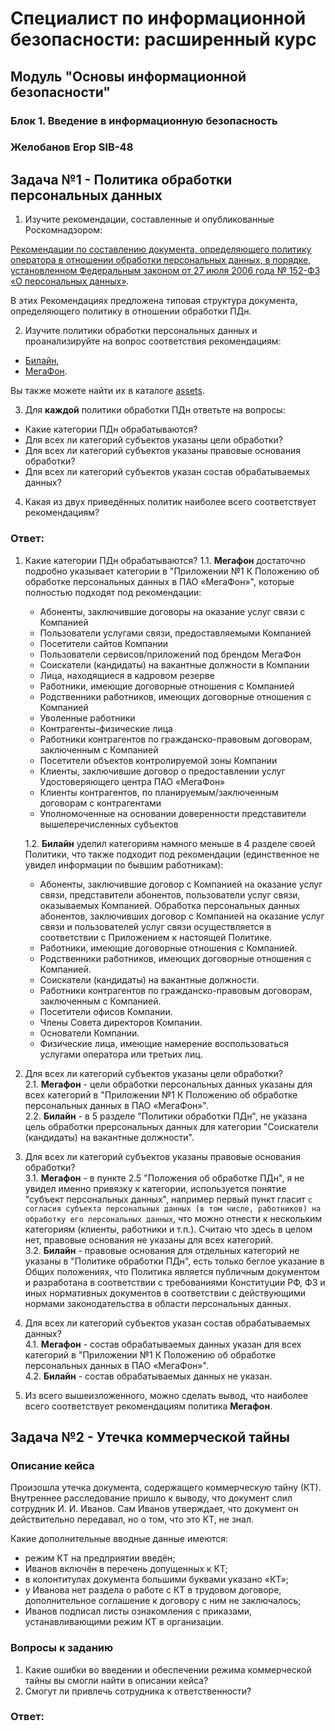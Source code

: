 # Специалист по информационной безопасности: расширенный курс
## Модуль "Основы информационной безопасности"
### Блок 1. Введение в информационную безопасность
### Желобанов Егор SIB-48

## Задача №1 - Политика обработки персональных данных

1. Изучите рекомендации, составленные и опубликованные Роскомнадзором:

 [Рекомендации по составлению документа, определяющего политику оператора в отношении обработки персональных данных, в порядке, установленном Федеральным законом от 27 июля 2006 года № 152-ФЗ «О персональных данных»](assets/Rekomendacii31072017.docx).

 В этих Рекомендациях предложена типовая структура документа, определяющего политику в отношении обработки ПДн. 

2. Изучите политики обработки персональных данных и проанализируйте на вопрос соответствия рекомендациям:

 * [Билайн](assets/beeline.pdf),
 * [МегаФон](assets/megafon.pdf).

  Вы также можете найти их в каталоге [assets](assets).


3. Для **каждой** политики обработки ПДн ответьте на вопросы:

 * Какие категории ПДн обрабатываются?
 * Для всех ли категорий субъектов указаны цели обработки?
 * Для всех ли категорий субъектов указаны правовые основания обработки?
 * Для всех ли категорий субъектов указан состав обрабатываемых данных?

4.  Какая из двух приведённых политик наиболее всего соответствует рекомендациям?

### Ответ:

1. Какие категории ПДн обрабатываются?
   1.1. **Мегафон** достаточно подробно указывает категории в "Приложении №1 К Положению об обработке персональных данных в ПАО «МегаФон»", которые полностью подходят под рекомендации:
   
    * Абоненты, заключившие договоры на оказание услуг связи с Компанией  
    * Пользователи услугами связи, предоставляемыми Компанией  
    *	Посетители сайтов Компании  
    *	Пользователи сервисов/приложений под брендом МегаФон  
    *	Соискатели (кандидаты) на вакантные должности в Компании  
    *	Лица, находящиеся в кадровом резерве  
    *	Работники, имеющие договорные отношения с Компанией  
    *	Родственники работников, имеющих договорные отношения с Компанией  
    *	Уволенные работники  
    *	Контрагенты-физические лица  
    *	Работники контрагентов по гражданско-правовым договорам, заключенным с Компанией  
    *	Посетители объектов контролируемой зоны Компании  
    *	Клиенты, заключившие договор о предоставлении услуг Удостоверяющего центра ПАО «МегаФон»  
    *	Клиенты контрагентов, по планируемым/заключенным договорам с контрагентами  
    *	Уполномоченные на основании доверенности представители вышеперечисленных субъектов  
  
   1.2. **Билайн** уделил категориям намного меньше в 4 разделе своей Политики, что также подходит под рекомендации (единственное не увидел информации по бывшим работникам):
    
    *	Абоненты, заключившие договор с Компанией на оказание услуг связи, представители абонентов, пользователи услуг связи, оказываемых Компанией. Обработка персональных данных абонентов, заключивших договор с Компанией на оказание услуг связи и пользователей услуг связи осуществляется в соответствии с Приложением к настоящей Политике.  
    *	Работники, имеющие договорные отношения с Компанией.  
    *	Родственники работников, имеющих договорные отношения с Компанией.  
    *	Соискатели (кандидаты) на вакантные должности.  
    *	Работники контрагентов по гражданско-правовым договорам, заключенным с Компанией.  
    *	Посетители офисов Компании.  
    *	Члены Совета директоров Компании.  
    *	Основатели Компании.  
    *	Физические лица, имеющие намерение воспользоваться услугами оператора или третьих лиц.  

3. Для всех ли категорий субъектов указаны цели обработки?  
   2.1. **Мегафон** - цели обработки персональных данных указаны для всех категорий в "Приложении №1 К Положению об обработке персональных данных в ПАО «МегаФон»".  
   2.2. **Билайн** - в 5 разделе "Политики обработки ПДн", не указана цель обработки прерсональных данных для категории "Соискатели (кандидаты) на вакантные должности".

4. Для всех ли категорий субъектов указаны правовые основания обработки?  
   3.1. **Мегафон** - в пункте 2.5 "Положения об обработке ПДн", я не увидел именно привязку к категории, используется понятие "субъект персональных данных", например первый пункт гласит `с согласия субъекта персональных данных (в том числе, работников) на
обработку его персональных данных`, что можно отнести к нескольким категориям (клиенты, работники и т.п.). Считаю что здесь в целом нет, правовые основания не указаны для всех категорий.  
   3.2. **Билайн** - правовые основания для отдельных категорий не указаны в "Политике обработки ПДн", есть только беглое указание в Общих положениях, что Политика является публичным документом и разработана в соответствии с требованиями Конституции РФ, ФЗ и иных нормативных документов в соответствии с действующими нормами законодательства в области персональных данных.  

5. Для всех ли категорий субъектов указан состав обрабатываемых данных?  
   4.1. **Мегафон** - состав обрабатываемых данных указан для всех категорий в "Приложении №1 К Положению об обработке персональных данных в ПАО «МегаФон»".  
   4.2. **Билайн** - состав обрабатываемых данных не указан.  
 
6. Из всего вышеизложенного, можно сделать вывод, что наиболее всего соответствует рекомендациям политика **Мегафон**.


## Задача №2 - Утечка коммерческой тайны

### Описание кейса

Произошла утечка документа, содержащего коммерческую тайну (КТ). Внутреннее расследование пришло к выводу, что документ слил сотрудник И. И. Иванов. Сам Иванов утверждает, что документ он действительно передавал, но о том, что это КТ, не знал.

Какие дополнительные вводные данные имеются: 
 
- режим КТ на предприятии введён;
- Иванов включён в перечень допущенных к КТ;
- в колонтитулах документа большими буквами указано «КТ»;
- у Иванова нет раздела о работе с КТ в трудовом договоре, дополнительное соглашение к договору с ним не заключалось;
- Иванов подписал листы ознакомления с приказами, устанавливающими режим КТ в организации.

### Вопросы к заданию

1. Какие ошибки во введении и обеспечении режима коммерческой тайны вы смогли найти в описании кейса?
2. Смогут ли привлечь сотрудника к ответственности?

### Ответ:
